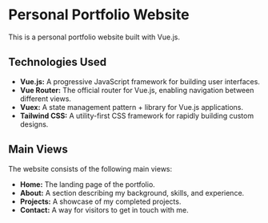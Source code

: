 # Personal Portfolio Website

This is a personal portfolio website built with Vue.js.

## Technologies Used

*   **Vue.js:** A progressive JavaScript framework for building user interfaces.
*   **Vue Router:** The official router for Vue.js, enabling navigation between different views.
*   **Vuex:** A state management pattern + library for Vue.js applications.
*   **Tailwind CSS:** A utility-first CSS framework for rapidly building custom designs.

## Main Views

The website consists of the following main views:

*   **Home:** The landing page of the portfolio.
*   **About:** A section describing my background, skills, and experience.
*   **Projects:** A showcase of my completed projects.
*   **Contact:** A way for visitors to get in touch with me.
